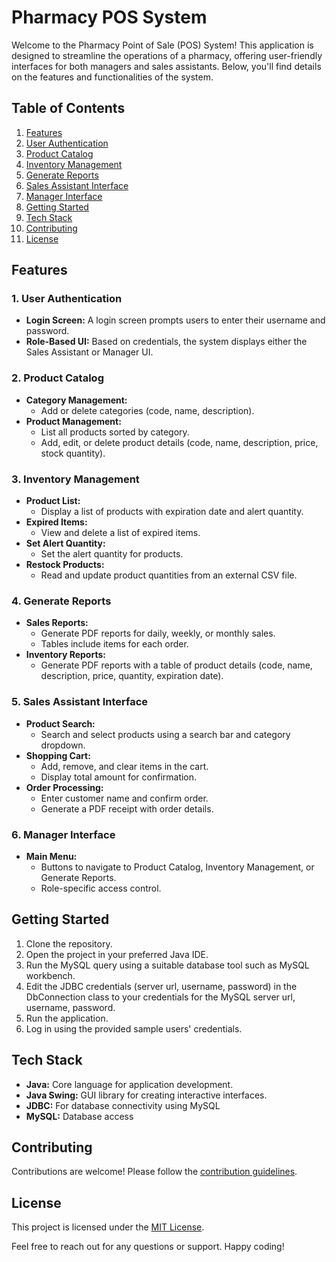 # Pharmacy POS System

Welcome to the Pharmacy Point of Sale (POS) System! This application is designed to streamline the operations of a pharmacy, offering user-friendly interfaces for both managers and sales assistants. Below, you'll find details on the features and functionalities of the system.

## Table of Contents

1. [Features](#features)
2. [User Authentication](#user-authentication)
3. [Product Catalog](#product-catalog)
4. [Inventory Management](#inventory-management)
5. [Generate Reports](#generate-reports)
6. [Sales Assistant Interface](#sales-assistant-interface)
7. [Manager Interface](#manager-interface)
8. [Getting Started](#getting-started)
9. [Tech Stack](#tech-stack)
10. [Contributing](#contributing)
11. [License](#license)

## Features

### 1. User Authentication

- **Login Screen:** A login screen prompts users to enter their username and password.
- **Role-Based UI:** Based on credentials, the system displays either the Sales Assistant or Manager UI.

### 2. Product Catalog

- **Category Management:**
  - Add or delete categories (code, name, description).
- **Product Management:**
  - List all products sorted by category.
  - Add, edit, or delete product details (code, name, description, price, stock quantity).

### 3. Inventory Management

- **Product List:**
  - Display a list of products with expiration date and alert quantity.
- **Expired Items:**
  - View and delete a list of expired items.
- **Set Alert Quantity:**
  - Set the alert quantity for products.
- **Restock Products:**
  - Read and update product quantities from an external CSV file.

### 4. Generate Reports

- **Sales Reports:**
  - Generate PDF reports for daily, weekly, or monthly sales.
  - Tables include items for each order.
- **Inventory Reports:**
  - Generate PDF reports with a table of product details (code, name, description, price, quantity, expiration date).

### 5. Sales Assistant Interface

- **Product Search:**
  - Search and select products using a search bar and category dropdown.
- **Shopping Cart:**
  - Add, remove, and clear items in the cart.
  - Display total amount for confirmation.
- **Order Processing:**
  - Enter customer name and confirm order.
  - Generate a PDF receipt with order details.

### 6. Manager Interface

- **Main Menu:**
  - Buttons to navigate to Product Catalog, Inventory Management, or Generate Reports.
  - Role-specific access control.

## Getting Started

1. Clone the repository.
2. Open the project in your preferred Java IDE.
3. Run the MySQL query using a suitable database tool such as MySQL workbench.
4. Edit the JDBC credentials (server url, username, password) in the DbConnection class to your credentials for the MySQL server url, username, password.
5. Run the application.
6. Log in using the provided sample users' credentials.

## Tech Stack

- **Java:** Core language for application development.
- **Java Swing:** GUI library for creating interactive interfaces.
- **JDBC:** For database connectivity using MySQL
- **MySQL:** Database access

## Contributing

Contributions are welcome! Please follow the [contribution guidelines](CONTRIBUTING.md).

## License

This project is licensed under the [MIT License](LICENSE).

Feel free to reach out for any questions or support. Happy coding!
